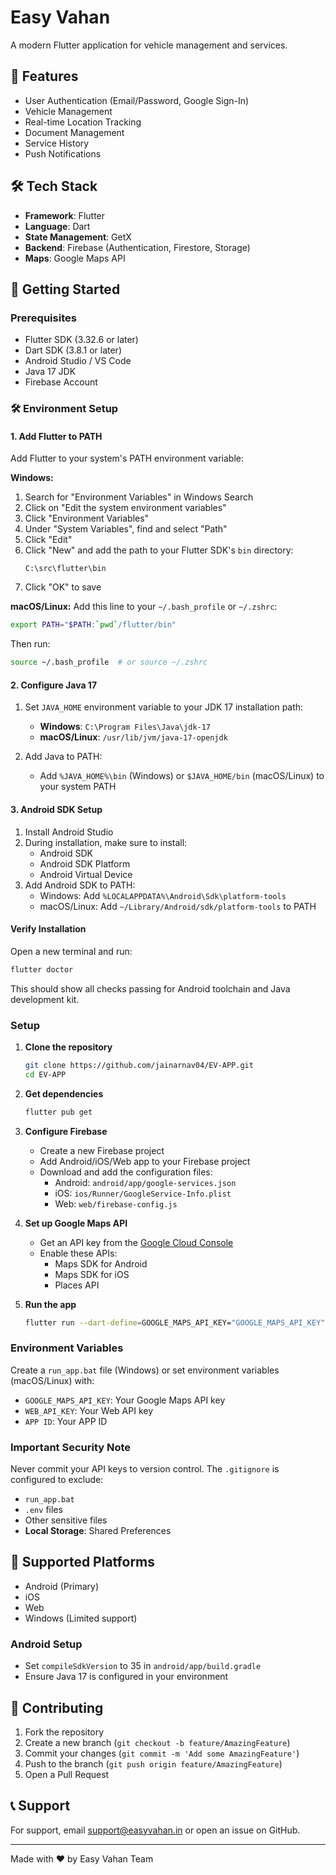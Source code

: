 # Easy Vahan

A modern Flutter application for vehicle management and services.

## 🚀 Features

- User Authentication (Email/Password, Google Sign-In)
- Vehicle Management
- Real-time Location Tracking
- Document Management
- Service History
- Push Notifications

## 🛠 Tech Stack

- **Framework**: Flutter
- **Language**: Dart
- **State Management**: GetX
- **Backend**: Firebase (Authentication, Firestore, Storage)
- **Maps**: Google Maps API

## 🚀 Getting Started

### Prerequisites

- Flutter SDK (3.32.6 or later)
- Dart SDK (3.8.1 or later)
- Android Studio / VS Code
- Java 17 JDK
- Firebase Account

### 🛠 Environment Setup

#### 1. Add Flutter to PATH
Add Flutter to your system's PATH environment variable:

**Windows:**
1. Search for "Environment Variables" in Windows Search
2. Click on "Edit the system environment variables"
3. Click "Environment Variables"
4. Under "System Variables", find and select "Path"
5. Click "Edit"
6. Click "New" and add the path to your Flutter SDK's `bin` directory:
   ```
   C:\src\flutter\bin
   ```
7. Click "OK" to save

**macOS/Linux:**
Add this line to your `~/.bash_profile` or `~/.zshrc`:
```bash
export PATH="$PATH:`pwd`/flutter/bin"
```
Then run:
```bash
source ~/.bash_profile  # or source ~/.zshrc
```

#### 2. Configure Java 17
1. Set `JAVA_HOME` environment variable to your JDK 17 installation path:
   - **Windows**: `C:\Program Files\Java\jdk-17`
   - **macOS/Linux**: `/usr/lib/jvm/java-17-openjdk`

2. Add Java to PATH:
   - Add `%JAVA_HOME%\bin` (Windows) or `$JAVA_HOME/bin` (macOS/Linux) to your system PATH

#### 3. Android SDK Setup
1. Install Android Studio
2. During installation, make sure to install:
   - Android SDK
   - Android SDK Platform
   - Android Virtual Device
3. Add Android SDK to PATH:
   - Windows: Add `%LOCALAPPDATA%\Android\Sdk\platform-tools`
   - macOS/Linux: Add `~/Library/Android/sdk/platform-tools` to PATH

#### Verify Installation
Open a new terminal and run:
```bash
flutter doctor
```
This should show all checks passing for Android toolchain and Java development kit.

### Setup

1. **Clone the repository**
   ```bash
   git clone https://github.com/jainarnav04/EV-APP.git
   cd EV-APP
   ```

2. **Get dependencies**
   ```bash
   flutter pub get
   ```
3. **Configure Firebase**
   - Create a new Firebase project
   - Add Android/iOS/Web app to your Firebase project
   - Download and add the configuration files:
     - Android: `android/app/google-services.json`
     - iOS: `ios/Runner/GoogleService-Info.plist`
     - Web: `web/firebase-config.js`

4. **Set up Google Maps API**
   - Get an API key from the [Google Cloud Console](https://console.cloud.google.com/)
   - Enable these APIs:
     - Maps SDK for Android
     - Maps SDK for iOS
     - Places API

5. **Run the app**
     ```bash
     flutter run --dart-define=GOOGLE_MAPS_API_KEY="GOOGLE_MAPS_API_KEY" --dart-define=WEB_API_KEY="WEB_API_KEY"--dart-define=WEB_APP_ID=1:WEB_APP_ID
     ```

### Environment Variables

Create a `run_app.bat` file (Windows) or set environment variables (macOS/Linux) with:
- `GOOGLE_MAPS_API_KEY`: Your Google Maps API key
-  `WEB_API_KEY`: Your Web API key
-  `APP ID`: Your APP ID

### Important Security Note

Never commit your API keys to version control. The `.gitignore` is configured to exclude:
- `run_app.bat`
- `.env` files
- Other sensitive files
- **Local Storage**: Shared Preferences

## 📱 Supported Platforms

- Android (Primary)
- iOS
- Web
- Windows (Limited support)


### Android Setup
- Set `compileSdkVersion` to 35 in `android/app/build.gradle`
- Ensure Java 17 is configured in your environment

## 🤝 Contributing

1. Fork the repository
2. Create a new branch (`git checkout -b feature/AmazingFeature`)
3. Commit your changes (`git commit -m 'Add some AmazingFeature'`)
4. Push to the branch (`git push origin feature/AmazingFeature`)
5. Open a Pull Request

## 📞 Support

For support, email support@easyvahan.in or open an issue on GitHub.

---

Made with ❤️ by Easy Vahan Team
